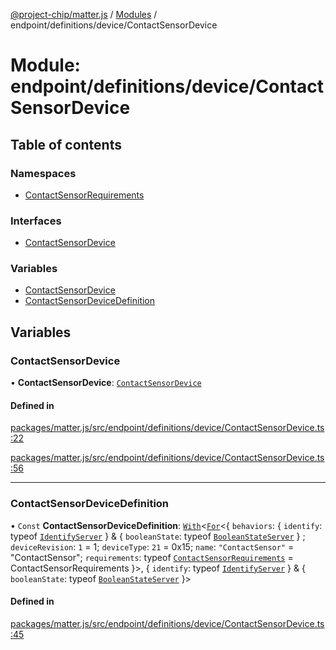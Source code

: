 [@project-chip/matter.js](../README.md) / [Modules](../modules.md) / endpoint/definitions/device/ContactSensorDevice

# Module: endpoint/definitions/device/ContactSensorDevice

## Table of contents

### Namespaces

- [ContactSensorRequirements](endpoint_definitions_device_ContactSensorDevice.ContactSensorRequirements.md)

### Interfaces

- [ContactSensorDevice](../interfaces/endpoint_definitions_device_ContactSensorDevice.ContactSensorDevice.md)

### Variables

- [ContactSensorDevice](endpoint_definitions_device_ContactSensorDevice.md#contactsensordevice)
- [ContactSensorDeviceDefinition](endpoint_definitions_device_ContactSensorDevice.md#contactsensordevicedefinition)

## Variables

### ContactSensorDevice

• **ContactSensorDevice**: [`ContactSensorDevice`](../interfaces/endpoint_definitions_device_ContactSensorDevice.ContactSensorDevice.md)

#### Defined in

[packages/matter.js/src/endpoint/definitions/device/ContactSensorDevice.ts:22](https://github.com/project-chip/matter.js/blob/2d9f2165d2672864fda3496a6d0d5f93597f82c6/packages/matter.js/src/endpoint/definitions/device/ContactSensorDevice.ts#L22)

[packages/matter.js/src/endpoint/definitions/device/ContactSensorDevice.ts:56](https://github.com/project-chip/matter.js/blob/2d9f2165d2672864fda3496a6d0d5f93597f82c6/packages/matter.js/src/endpoint/definitions/device/ContactSensorDevice.ts#L56)

___

### ContactSensorDeviceDefinition

• `Const` **ContactSensorDeviceDefinition**: [`With`](node_export._internal_.md#with)\<[`For`](behavior_cluster_export._internal_.EndpointType.md#for)\<\{ `behaviors`: \{ `identify`: typeof [`IdentifyServer`](behavior_definitions_identify_export.IdentifyServer.md)  } & \{ `booleanState`: typeof [`BooleanStateServer`](../classes/behavior_definitions_boolean_state_export.BooleanStateServer.md)  } ; `deviceRevision`: ``1`` = 1; `deviceType`: ``21`` = 0x15; `name`: ``"ContactSensor"`` = "ContactSensor"; `requirements`: typeof [`ContactSensorRequirements`](endpoint_definitions_device_ContactSensorDevice.ContactSensorRequirements.md) = ContactSensorRequirements }\>, \{ `identify`: typeof [`IdentifyServer`](behavior_definitions_identify_export.IdentifyServer.md)  } & \{ `booleanState`: typeof [`BooleanStateServer`](../classes/behavior_definitions_boolean_state_export.BooleanStateServer.md)  }\>

#### Defined in

[packages/matter.js/src/endpoint/definitions/device/ContactSensorDevice.ts:45](https://github.com/project-chip/matter.js/blob/2d9f2165d2672864fda3496a6d0d5f93597f82c6/packages/matter.js/src/endpoint/definitions/device/ContactSensorDevice.ts#L45)
